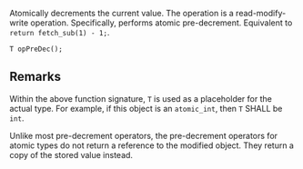 Atomically decrements the current value. The operation is a read-modify-write operation. Specifically, performs atomic pre-decrement. Equivalent to `return fetch_sub(1) - 1;`.

```nvgt
T opPreDec();
```

## Remarks

Within the above function signature, `T` is used as a placeholder for the actual type. For example, if this object is an `atomic_int`, then `T` SHALL be `int`.

Unlike most pre-decrement operators, the pre-decrement operators for atomic types do not return a reference to the modified object. They return a copy of the stored value instead. 